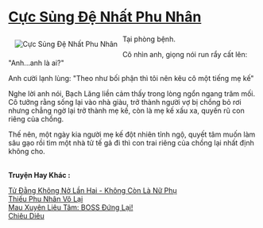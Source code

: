 <a href="https://utruyen.com/cuc-sung-de-nhat-phu-nhan/17408/" title="Cực Sủng Đệ Nhất Phu Nhân"><h1>Cực Sủng Đệ Nhất Phu Nhân</h1></a><div style="display:table"><img align="right" style="float: left; padding: 10px;" src="https://utruyen.com/images/story/200x260/cuc-sung-de-nhat-phu-nhan.jpg" alt="Cực Sủng Đệ Nhất Phu Nhân">Tại phòng bệnh.<p></p>Cô nhìn anh, giọng nói run rẩy cất lên: "Anh...anh là ai?"<p></p>Anh cười lạnh lùng: "Theo như bối phận thì tôi nên kêu cô một tiếng mẹ kế"<p></p>Nghe lời anh nói, Bạch Lăng liền cảm thấy trong lòng ngổn ngang trăm mối. Cô tưởng rằng sống lại vào nhà giàu, trở thành người vợ bị chồng bỏ rơi nhưng chẳng ngờ lại trở thành mẹ kế, còn là mẹ kế xấu xa, quyến rũ con riêng của chồng.<p></p>Thế nên, một ngày kia người mẹ kế đột nhiên tỉnh ngộ, quyết tâm muốn làm sâu gạo rồi tìm một nhà tử tế gả đi thì con trai riêng của chồng lại nhất định không cho.</div><p><br><b>Truyện Hay Khác :</b></p><a href="https://utruyen.com/tu-dang-khong-no-lan-hai-khong-con-la-nu-phu/11323/" alt="Tử Đằng Không Nở Lần Hai - Không Còn Là Nữ Phụ">Tử Đằng Không Nở Lần Hai - Không Còn Là Nữ Phụ</a><br/><a href="https://truyenngontinhay.wordpress.com/2019/10/03/thieu-phu-nhan-vo-lai/" alt="Thiếu Phu Nhân Vô Lại">Thiếu Phu Nhân Vô Lại</a><br/><a href="https://github.com/quanluxury/ngontinhhot/tree/master/truyenhay/19117/" alt="Mau Xuyên Liêu Tâm: BOSS Đứng Lại!">Mau Xuyên Liêu Tâm: BOSS Đứng Lại!</a><br/><a href="https://truyenhot2020.wordpress.com/2019/12/11/chieu-dieu/" alt="Chiêu Diêu">Chiêu Diêu</a><br/>